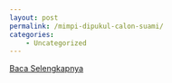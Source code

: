 ```yaml
---
layout: post
permalink: /mimpi-dipukul-calon-suami/
categories:
    - Uncategorized
---
```


[Baca Selengkapnya](/09)